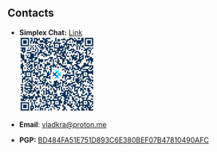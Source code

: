 ## Contacts

- **Simplex Chat:** [Link](https://simplex.chat/contact/#/?v=2-7&smp=smp%3A%2F%2FPtsqghzQKU83kYTlQ1VKg996dW4Cw4x_bvpKmiv8uns%3D%40smp18.simplex.im%2FGiBHxyxaLKswlSHDdB02JO-ofczHbmNB%23%2F%3Fv%3D1-3%26dh%3DMCowBQYDK2VuAyEApehzyqm3wgXcZODLKKVwHLpKwI0FqBJZXANcIwWVlxY%253D%26srv%3Dlyqpnwbs2zqfr45jqkncwpywpbtq7jrhxnib5qddtr6npjyezuwd3nqd.onion)  
  <img src="simplex_qr.png" alt="Simplex Chat QR Code" width="150" height="150">

- **Email**: vladkra@proton.me
- **PGP:** [BD484FA51E751D893C6E380BEF07B47810490AFC](chekist32.asc)

